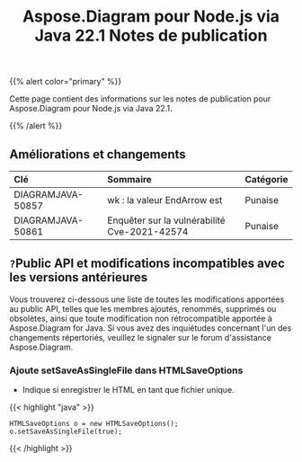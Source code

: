﻿---
title: Aspose.Diagram pour Node.js via Java 22.1 Notes de publication
type: docs
weight: 27
url: /fr/java/aspose-diagram-for-node-js-via-java-22-1-release-notes/
---
{{% alert color="primary" %}}

Cette page contient des informations sur les notes de publication pour Aspose.Diagram pour Node.js via Java 22.1.

{{% /alert %}}
## **Améliorations et changements**

|**Clé**|**Sommaire**|**Catégorie**|
|:- |:- |:- |
|DIAGRAMJAVA-50857|wk : la valeur EndArrow est|Punaise|
|DIAGRAMJAVA-50861|Enquêter sur la vulnérabilité Cve-2021-42574|Punaise|

## `?`**Public API et modifications incompatibles avec les versions antérieures**
Vous trouverez ci-dessous une liste de toutes les modifications apportées au public API, telles que les membres ajoutés, renommés, supprimés ou obsolètes, ainsi que toute modification non rétrocompatible apportée à Aspose.Diagram for Java. Si vous avez des inquiétudes concernant l'un des changements répertoriés, veuillez le signaler sur le forum d'assistance Aspose.Diagram.

### **Ajoute setSaveAsSingleFile dans HTMLSaveOptions**
- Indique si enregistrer le HTML en tant que fichier unique.

{{< highlight "java" >}}

    HTMLSaveOptions o = new HTMLSaveOptions();    
    o.setSaveAsSingleFile(true);

{{< /highlight >}}

